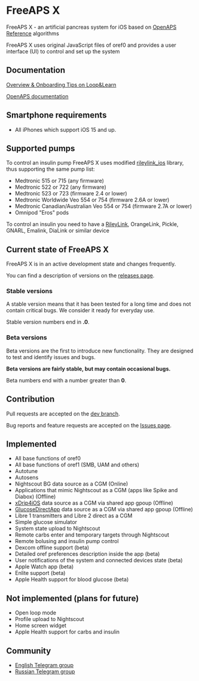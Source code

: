 # FreeAPS X

FreeAPS X - an artificial pancreas system for iOS based on [OpenAPS Reference](https://github.com/openaps/oref0) algorithms

FreeAPS X uses original JavaScript files of oref0 and provides a user interface (UI) to control and set up the system

## Documentation

[Overview & Onboarding Tips on Loop&Learn](https://www.loopandlearn.org/freeaps-x/)

[OpenAPS documentation](https://openaps.readthedocs.io/en/latest/)

## Smartphone requirements

- All iPhones which support iOS 15 and up.

## Supported pumps

To control an insulin pump FreeAPS X uses modified [rileylink_ios](https://github.com/ps2/rileylink_ios) library, thus supporting the same pump list:

- Medtronic 515 or 715 (any firmware)
- Medtronic 522 or 722 (any firmware)
- Medtronic 523 or 723 (firmware 2.4 or lower)
- Medtronic Worldwide Veo 554 or 754 (firmware 2.6A or lower)
- Medtronic Canadian/Australian Veo 554 or 754 (firmware 2.7A or lower)
- Omnipod "Eros" pods

To control an insulin you need to have a [RileyLink](https://getrileylink.org), OrangeLink, Pickle, GNARL, Emalink, DiaLink or similar device

## Current state of FreeAPS X

FreeAPS X is in an active development state and changes frequently.

You can find a description of versions on the [releases page](https://github.com/ivalkou/freeaps/releases).

### Stable versions

A stable version means that it has been tested for a long time and does not contain critical bugs. We consider it ready for everyday use.

Stable version numbers end in **.0**.

### Beta versions

Beta versions are the first to introduce new functionality. They are designed to test and identify issues and bugs.

**Beta versions are fairly stable, but may contain occasional bugs.**

Beta numbers end with a number greater than **0**.

## Contribution

Pull requests are accepted on the [dev branch](https://github.com/ivalkou/freeaps/tree/dev).

Bug reports and feature requests are accepted on the [Issues page](https://github.com/ivalkou/freeaps/issues).

## Implemented

- All base functions of oref0
- All base functions of oref1 (SMB, UAM and others)
- Autotune
- Autosens
- Nightscout BG data source as a CGM (Online)
- Applications that mimic Nightscout as a CGM (apps like Spike and Diabox) (Offline)
- [xDrip4iOS](https://github.com/JohanDegraeve/xdripswift) data source as a CGM via shared app gpoup (Offline)
- [GlucoseDirectApp](https://github.com/creepymonster/GlucoseDirectApp) data source as a CGM via shared app gpoup (Offline)
- Libre 1 transmitters and Libre 2 direct as a CGM
- Simple glucose simulator
- System state upload to Nightscout
- Remote carbs enter and temporary targets through Nightscout
- Remote bolusing and insulin pump control
- Dexcom offline support (beta)
- Detailed oref preferences description inside the app (beta)
- User notifications of the system and connected devices state (beta)
- Apple Watch app (beta)
- Enlite support (beta)
- Apple Health support for blood glucose (beta)

## Not implemented (plans for future)

- Open loop mode
- Profile upload to Nightscout
- Home screen widget
- Apple Health support for carbs and insulin

## Community

- [English Telegram group](https://t.me/freeapsx_eng)
- [Russian Telegram group](https://t.me/freeapsx)

